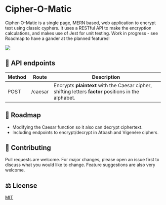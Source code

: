 # Cipher-O-Matic

Cipher-O-Matic is a single page, MERN based, web application to encrypt text using classic cyphers. It uses a RESTful API to make the encryption calculations, and makes use of Jest for unit testing. Work in progress - see Roadmap to have a gander at the planned features!

![](https://i.imgur.com/LTREuXH.gif)

## 🔌 API endpoints

| **Method** | **Route** | **Description**                                                                                       |
| ---------- | --------- | ----------------------------------------------------------------------------------------------------- |
| POST       | /caesar   | Encrypts **plaintext** with the Caesar cipher, shifting letters **factor** positions in the alphabet. |

## 🧭 Roadmap

- Modifying the Caesar function so it also can decrypt ciphertext.
- Including endpoints to encrypt/decrypt in Atbash and Vigenère ciphers.

## 🤝 Contributing

Pull requests are welcome. For major changes, please open an issue first to discuss what you would like to change. Feature suggestions are also very welcome.

## ⚖️ License

[MIT](https://choosealicense.com/licenses/mit/)
